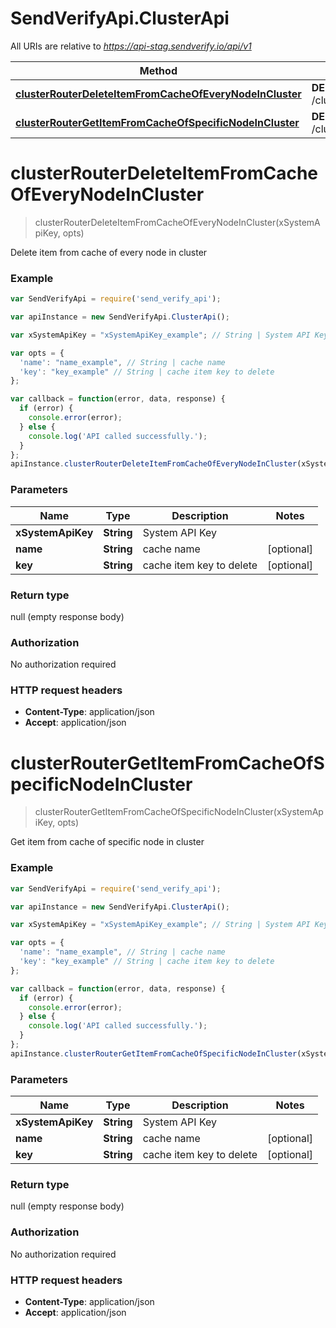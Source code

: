 # SendVerifyApi.ClusterApi

All URIs are relative to *https://api-stag.sendverify.io/api/v1*

Method | HTTP request | Description
------------- | ------------- | -------------
[**clusterRouterDeleteItemFromCacheOfEveryNodeInCluster**](ClusterApi.md#clusterRouterDeleteItemFromCacheOfEveryNodeInCluster) | **DELETE** /cluster/cache | 
[**clusterRouterGetItemFromCacheOfSpecificNodeInCluster**](ClusterApi.md#clusterRouterGetItemFromCacheOfSpecificNodeInCluster) | **DELETE** /cluster/cache/node | 


<a name="clusterRouterDeleteItemFromCacheOfEveryNodeInCluster"></a>
# **clusterRouterDeleteItemFromCacheOfEveryNodeInCluster**
> clusterRouterDeleteItemFromCacheOfEveryNodeInCluster(xSystemApiKey, opts)



Delete item from cache of every node in cluster <br>

### Example
```javascript
var SendVerifyApi = require('send_verify_api');

var apiInstance = new SendVerifyApi.ClusterApi();

var xSystemApiKey = "xSystemApiKey_example"; // String | System API Key

var opts = { 
  'name': "name_example", // String | cache name
  'key': "key_example" // String | cache item key to delete
};

var callback = function(error, data, response) {
  if (error) {
    console.error(error);
  } else {
    console.log('API called successfully.');
  }
};
apiInstance.clusterRouterDeleteItemFromCacheOfEveryNodeInCluster(xSystemApiKey, opts, callback);
```

### Parameters

Name | Type | Description  | Notes
------------- | ------------- | ------------- | -------------
 **xSystemApiKey** | **String**| System API Key | 
 **name** | **String**| cache name | [optional] 
 **key** | **String**| cache item key to delete | [optional] 

### Return type

null (empty response body)

### Authorization

No authorization required

### HTTP request headers

 - **Content-Type**: application/json
 - **Accept**: application/json

<a name="clusterRouterGetItemFromCacheOfSpecificNodeInCluster"></a>
# **clusterRouterGetItemFromCacheOfSpecificNodeInCluster**
> clusterRouterGetItemFromCacheOfSpecificNodeInCluster(xSystemApiKey, opts)



Get item from cache of specific node in cluster <br>

### Example
```javascript
var SendVerifyApi = require('send_verify_api');

var apiInstance = new SendVerifyApi.ClusterApi();

var xSystemApiKey = "xSystemApiKey_example"; // String | System API Key

var opts = { 
  'name': "name_example", // String | cache name
  'key': "key_example" // String | cache item key to delete
};

var callback = function(error, data, response) {
  if (error) {
    console.error(error);
  } else {
    console.log('API called successfully.');
  }
};
apiInstance.clusterRouterGetItemFromCacheOfSpecificNodeInCluster(xSystemApiKey, opts, callback);
```

### Parameters

Name | Type | Description  | Notes
------------- | ------------- | ------------- | -------------
 **xSystemApiKey** | **String**| System API Key | 
 **name** | **String**| cache name | [optional] 
 **key** | **String**| cache item key to delete | [optional] 

### Return type

null (empty response body)

### Authorization

No authorization required

### HTTP request headers

 - **Content-Type**: application/json
 - **Accept**: application/json

